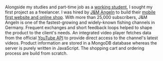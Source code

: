 Alongside my studies and part-time job as a [working student](/#bkk-linde), I sought my first project as a freelancer. I was hired by <a href="https://www.youtube.com/@jonas9192" target="\_blank">J&M Angeln</a> to build their <a href="https://jmangeln.de/" target="_blank">mobile first website and online shop</a>. With more than 25,000 subscribers, J&M Angeln is one of the fastest-growing and widely-known fishing channels in Germany. Frequent exchanges and short feedback loops helped to shape the product to the client's needs. An integrated video player fetches data from the official <a href="https://developers.google.com/youtube/v3" target="_blank">YouTube API</a> to provide direct access to the channel's latest videos. Product information are stored in a MongoDB database whereas the server is purely written in JavaScript. The shopping cart and ordering process are build from scratch.
